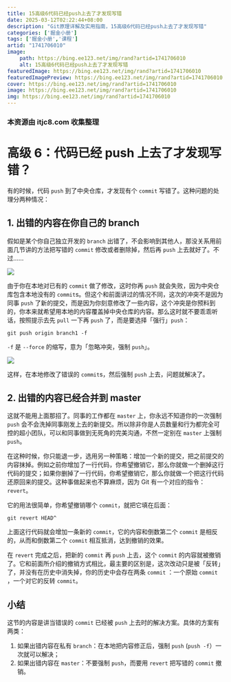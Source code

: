 ```yaml
---
title: 15高级6代码已经push上去了才发现写错
date: 2025-03-12T02:22:44+08:00
description: "Git原理详解及实用指南，15高级6代码已经push上去了才发现写错"
categories: ['掘金小册']
tags: ['掘金小册','课程']
artid: "1741706010"
image:
    path: https://bing.ee123.net/img/rand?artid=1741706010
    alt: 15高级6代码已经push上去了才发现写错
featuredImage: https://bing.ee123.net/img/rand?artid=1741706010
featuredImagePreview: https://bing.ee123.net/img/rand?artid=1741706010
cover: https://bing.ee123.net/img/rand?artid=1741706010
image: https://bing.ee123.net/img/rand?artid=1741706010
img: https://bing.ee123.net/img/rand?artid=1741706010
---
```


### 本资源由 itjc8.com 收集整理
# 高级 6：代码已经 push 上去了才发现写错？

有的时候，代码 `push` 到了中央仓库，才发现有个 `commit` 写错了。这种问题的处理分两种情况：

## 1. 出错的内容在你自己的 branch

假如是某个你自己独立开发的 `branch` 出错了，不会影响到其他人，那没关系用前面几节讲的方法把写错的 `commit` 修改或者删除掉，然后再 `push` 上去就好了。不过……

![](https://user-gold-cdn.xitu.io/2017/11/22/15fe2638ac5c1dd0?w=676&h=162&f=jpeg&s=95234)

由于你在本地对已有的 `commit` 做了修改，这时你再 `push` 就会失败，因为中央仓库包含本地没有的 `commit`s。但这个和前面讲过的情况不同，这次的冲突不是因为同事 `push` 了新的提交，而是因为你刻意修改了一些内容，这个冲突是你预料到的，你本来就希望用本地的内容覆盖掉中央仓库的内容。那么这时就不要乖乖听话，按照提示去先 `pull` 一下再 `push` 了，而是要选择「强行」`push`：

```shell
git push origin branch1 -f
```

`-f` 是 `--force` 的缩写，意为「忽略冲突，强制 `push`」。

![](https://user-gold-cdn.xitu.io/2017/11/22/15fe2638ab7b7e6d?w=507&h=154&f=jpeg&s=74359)

这样，在本地修改了错误的 `commit`s，然后强制 `push` 上去，问题就解决了。

## 2. 出错的内容已经合并到 master

这就不能用上面那招了。同事的工作都在 `master` 上，你永远不知道你的一次强制 `push` 会不会洗掉同事刚发上去的新提交。所以除非你是人员数量和行为都完全可控的超小团队，可以和同事做到无死角的完美沟通，不然一定别在 `master` 上强制 `push`。

在这种时候，你只能退一步，选用另一种策略：增加一个新的提交，把之前提交的内容抹掉。例如之前你增加了一行代码，你希望撤销它，那么你就做一个删掉这行代码的提交；如果你删掉了一行代码，你希望撤销它，那么你就做一个把这行代码还原回来的提交。这种事做起来也不算麻烦，因为 Git 有一个对应的指令：`revert`。

它的用法很简单，你希望撤销哪个 `commit`，就把它填在后面：

```shell
git revert HEAD^
```

上面这行代码就会增加一条新的 `commit`，它的内容和倒数第二个 `commit` 是相反的，从而和倒数第二个 `commit` 相互抵消，达到撤销的效果。

在 `revert` 完成之后，把新的 `commit` 再 `push` 上去，这个 `commit` 的内容就被撤销了。它和前面所介绍的撤销方式相比，最主要的区别是，这次改动只是被「反转」了，并没有在历史中消失掉，你的历史中会存在两条 `commit` ：一个原始 `commit` ，一个对它的反转 `commit`。

## 小结

这节的内容是讲当错误的 `commit` 已经被 `push` 上去时的解决方案。具体的方案有两类：

1. 如果出错内容在私有 `branch`：在本地把内容修正后，强制 `push` (`push -f`）一次就可以解决；
2. 如果出错内容在 `master`：不要强制 `push`，而要用 `revert` 把写错的 `commit` 撤销。